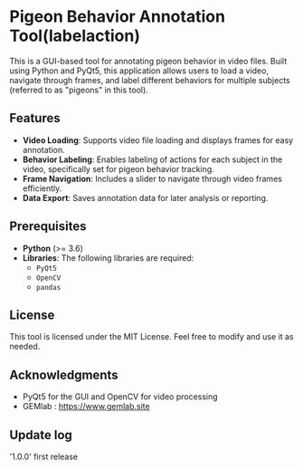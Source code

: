# Pigeon Behavior Annotation Tool(labelaction)

This is a GUI-based tool for annotating pigeon behavior in video files. Built using Python and PyQt5, this application allows users to load a video, navigate through frames, and label different behaviors for multiple subjects (referred to as "pigeons" in this tool).

## Features

- **Video Loading**: Supports video file loading and displays frames for easy annotation.
- **Behavior Labeling**: Enables labeling of actions for each subject in the video, specifically set for pigeon behavior tracking.
- **Frame Navigation**: Includes a slider to navigate through video frames efficiently.
- **Data Export**: Saves annotation data for later analysis or reporting.

## Prerequisites

- **Python** (>= 3.6)
- **Libraries**: The following libraries are required:
  - `PyQt5`
  - `OpenCV`
  - `pandas`
  
## License

This tool is licensed under the MIT License. Feel free to modify and use it as needed.

## Acknowledgments

 - PyQt5 for the GUI and OpenCV for video processing
 - GEMlab : https://www.gemlab.site

## Update log

'1.0.0' first release
